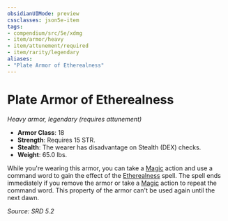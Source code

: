 ```yaml
---
obsidianUIMode: preview
cssclasses: json5e-item
tags:
- compendium/src/5e/xdmg
- item/armor/heavy
- item/attunement/required
- item/rarity/legendary
aliases: 
- "Plate Armor of Etherealness"
---
```

# Plate Armor of Etherealness
*Heavy armor, legendary (requires attunement)*  

- **Armor Class**: 18
- **Strength**: Requires 15 STR.
- **Stealth**: The wearer has disadvantage on Stealth (DEX) checks.
- **Weight**: 65.0 lbs.

While you're wearing this armor, you can take a [Magic](rules/actions.md#Magic) action and use a command word to gain the effect of the [Etherealness](compendium/spells/etherealness-xphb.md) spell. The spell ends immediately if you remove the armor or take a [Magic](rules/actions.md#Magic) action to repeat the command word. This property of the armor can't be used again until the next dawn.

*Source: SRD 5.2*